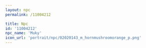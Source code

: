 ```yaml
---
layout: npc
permalink: /11004212

title: Npc
id: '11004212'
npc_name: 'Muky'
icon_url: 'portrait/npc/02020143_m_hornmushroomorange_p.png'
---
```


